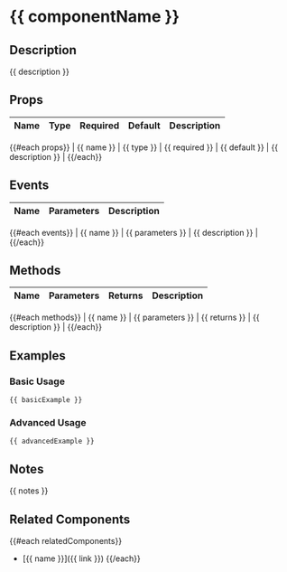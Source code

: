 # {{ componentName }}

## Description
{{ description }}

## Props

| Name | Type | Required | Default | Description |
|------|------|----------|---------|-------------|
{{#each props}}
| {{ name }} | {{ type }} | {{ required }} | {{ default }} | {{ description }} |
{{/each}}

## Events

| Name | Parameters | Description |
|------|------------|-------------|
{{#each events}}
| {{ name }} | {{ parameters }} | {{ description }} |
{{/each}}

## Methods

| Name | Parameters | Returns | Description |
|------|------------|---------|-------------|
{{#each methods}}
| {{ name }} | {{ parameters }} | {{ returns }} | {{ description }} |
{{/each}}

## Examples

### Basic Usage
```vue
{{ basicExample }}
```

### Advanced Usage
```vue
{{ advancedExample }}
```

## Notes
{{ notes }}

## Related Components
{{#each relatedComponents}}
- [{{ name }}]({{ link }})
{{/each}}
